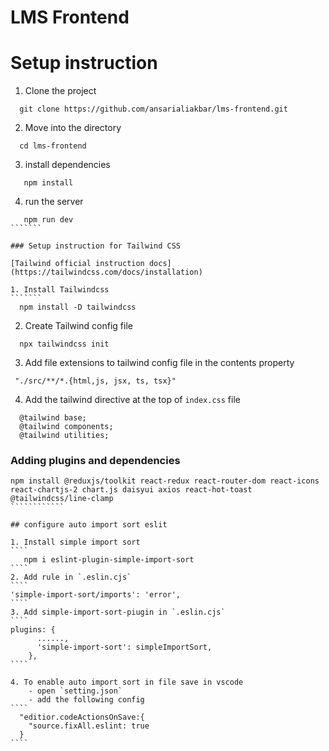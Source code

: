 # LMS Frontend

# Setup instruction
1. Clone the project
````````
  git clone https://github.com/ansarialiakbar/lms-frontend.git
`````````
2. Move into the directory
```````
  cd lms-frontend
````````
3. install dependencies
```````
   npm install
````````
4. run the server
`````````
   npm run dev
```````

### Setup instruction for Tailwind CSS

[Tailwind official instruction docs](https://tailwindcss.com/docs/installation)

1. Install Tailwindcss
```````
  npm install -D tailwindcss
`````````

2. Create Tailwind config file
```````
  npx tailwindcss init
```````

3. Add file extensions to tailwind config file in the contents property
`````````
 "./src/**/*.{html,js, jsx, ts, tsx}"
``````````

4. Add the tailwind directive at the top of `index.css` file

````````````
  @tailwind base;
  @tailwind components;
  @tailwind utilities;

````````````

### Adding plugins and dependencies

````````````````
npm install @reduxjs/toolkit react-redux react-router-dom react-icons react-chartjs-2 chart.js daisyui axios react-hot-toast @tailwindcss/line-clamp
````````````

## configure auto import sort eslit

1. Install simple import sort
````
   npm i eslint-plugin-simple-import-sort
````
2. Add rule in `.eslin.cjs`
````
'simple-import-sort/imports': 'error',
````
3. Add simple-import-sort-piugin in `.eslin.cjs`
````
plugins: {
      ......,
      'simple-import-sort': simpleImportSort,
    },
````

4. To enable auto import sort in file save in vscode
    - open `setting.json`
    - add the following config
````
  "editior.codeActionsOnSave:{
    "source.fixAll.eslint: true
  }
````